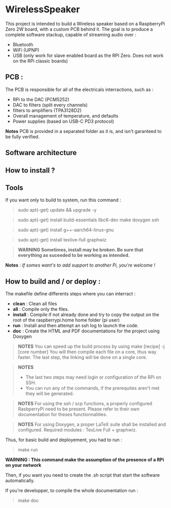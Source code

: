 # WirelessSpeaker
This project is intended to build a Wireless speaker based on a RaspberryPi Zero 2W board, with a custom PCB behind it.
The goal is to produce a complete software stackup, capable of streaming audio over : 
- Bluetooth
- WiFi (UPNP)
- USB (only work for slave enabled board as the RPI Zero. Does not work on the RPi classic boards)

## PCB : 
The PCB is responsible for all of the electricals interractions, such as : 
- RPi to the DAC (PCM5252)
- DAC to filters (split every channels)
- filters to amplifiers (TPA3128D2)
- Overall management of temperature, and defaults
- Power supplies (based on USB-C PD3 protocol)

**Notes**
PCB is provided in a separated folder as it is, and isn't garanteed to be fully verified.

## Software architecture

## How to install ?
## Tools
If you want only to build to system, run this command :
> sudo apt(-get) update && upgrade -y 

> sudo apt(-get) install build-essentials libc6-dev make doxygen ssh

> sudo apt(-get) install g++-aarch64-linux-gnu

> sudo apt(-get) install texlive-full graphwiz

> **WARNING Sometimes, install may be broken. Be sure that everything as suceeded to be working as intended.**

**Notes** : 
*If somes want's to add support to another Pi, you're welcome !*

## How to build and / or deploy : 
The makefile define differents steps where you can interract : 
- **clean** : Clean all files
- **all** : Compile only the files.
- **install** : Compile if not already done and try to copy the output on the root of the raspberrypi.home home folder (pi user)
- **run** : Install and then attempt an ssh log to launch the code.
- **doc** : Create the HTML and PDF documentations for the project using Doxygen

> **NOTES**
> You can speed up the build process by using make [recipe] -j [core number]
> You will then compile each file on a core, thus way faster.
> The last step, the linking will be done on a single core.

> **NOTES**
> - The last two steps may need login or configuration of the RPi on SSH.
> - You can run any of the commands, if the prerequites aren't met they will be generated.

> **NOTES**
> For using the ssh / scp functions, a properly configured RasbperryPi need to be present.
> Please refer to their own documentation for theses functionnalities.

> **NOTES**
> For using Doxygen, a proper LaTeX suite shall be installed and configured.
> Required modules : TexLive Full + graphwiz.

Thus, for basic build and deployement, you had to run : 
> make run

**WARNING : This command make the assumption of the presence of a RPi on your network**

Then, if you want you need to create the .sh script that start the software automatically.

If you're developper, to compile the whole documentation run :
> make doc
